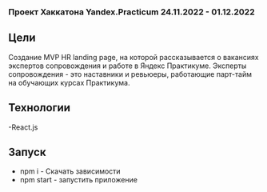 ### Проект Хаккатона Yandex.Practicum 24.11.2022 - 01.12.2022

## Цели
 Создание MVP HR landing page, на которой рассказывается о вакансиях экспертов сопровождения и работе в Яндекс Практикуме. Эксперты сопровождения - это наставники и ревьюеры, работающие парт-тайм на обучающих курсах Практикума.

 ## Технологии 
 -React.js

 ## Запуск
 - npm i - Скачать зависимости
 - npm start - запустить приложение

